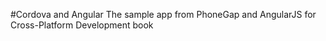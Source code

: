 #Cordova and Angular
The sample app from PhoneGap and AngularJS for Cross-Platform Development book
